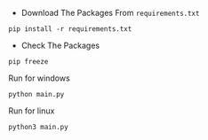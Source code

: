 - Download The Packages From `requirements.txt`
```commandline
pip install -r requirements.txt 
```
- Check The Packages
```commandline
pip freeze
```
Run for windows
```commandline
python main.py
```
Run for linux
```commandline
python3 main.py
```
